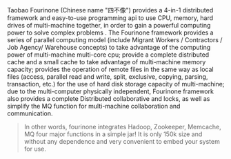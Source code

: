 Taobao Fourinone (Chinese name "四不像") provides a 4-in-1 distributed framework and easy-to-use programming api to use CPU, memory, hard drives of multi-machine together, in order to gain a powerful computing power to solve complex problems . The Fourinone framework provides a series of parallel computing model (include Migrant Workers / Contractors / Job Agency/ Warehouse concepts) to take advantage of the computing power of multi-machine multi-core cpu; provide a complete distributed cache and a small cache to take advantage of multi-machine memory capacity; provides the operation of remote files in the same way as local files (access, parallel read and write, split, exclusive, copying, parsing, transaction, etc.) for the use of hard disk storage capacity of multi-machine; due to the multi-computer physically independent, Fourinone framework also provides a complete Distributed collaborative and locks, as well as simplify the MQ function for multi-machine collaboration and communication.
> In other words, fourinone integrates Hadoop, Zookeeper, Memcache, MQ four major functions in a  simple jar!  It is only 150k size and without any dependence and  very convenient to embed your system for use.